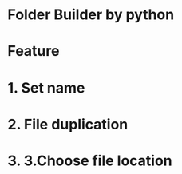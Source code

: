 # Folder Builder by python
# Feature
# 1. Set name 
# 2. File duplication
# 3. 3.Choose file location

